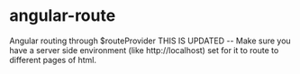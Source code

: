 # angular-route

Angular routing through $routeProvider
THIS IS UPDATED
-- Make sure you have a server side environment (like http://localhost) set for it to route to different pages of html.
